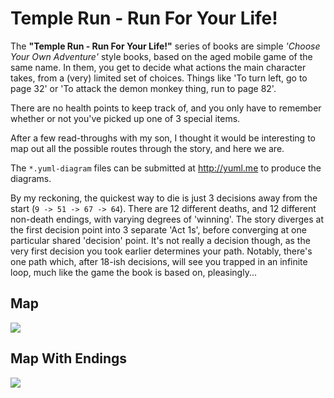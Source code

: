 # Temple Run - Run For Your Life!

The **"Temple Run - Run For Your Life!"** series of books are simple *'Choose Your Own Adventure'* style books, based on the aged mobile game of the same name.  In them, you get to decide what actions the main character takes, from a (very) limited set of choices.  Things like 'To turn left, go to page 32' or 'To attack the demon monkey thing, run to page 82'.

There are no health points to keep track of, and you only have to remember whether or not you've picked up one of 3 special items.

After a few read-throughs with my son, I thought it would be interesting to map out all the possible routes through the story, and here we are.

The `*.yuml-diagram` files can be submitted at http://yuml.me to produce the diagrams.

By my reckoning, the quickest way to die is just 3 decisions away from the start (`9 -> 51 -> 67 -> 64`).  There are 12 different deaths, and 12 different non-death endings, with varying degrees of 'winning'.  The story diverges at the first decision point into 3 separate 'Act 1s', before converging at one particular shared 'decision' point.  It's not really a decision though, as the very first decision you took earlier determines your path.  Notably, there's one path which, after 18-ish decisions, will see you trapped in an infinite loop, much like the game the book is based on, pleasingly...

## Map
<img src="https://cdn.rawgit.com/mjhaney/temple-run/main/run-for-your-life/coloured-map.png" />

## Map With Endings
<img src="https://cdn.rawgit.com/mjhaney/temple-run/main/run-for-your-life/map-with-endings.png" />
